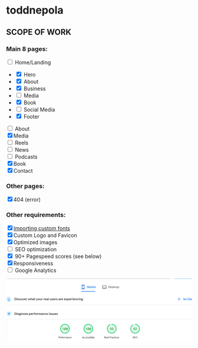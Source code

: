 # toddnepola

## SCOPE OF WORK

### Main 8 pages:

<input type="checkbox"> Home/Landing

- <input type="checkbox" checked> Hero
- <input type="checkbox" checked> About
- <input type="checkbox" checked> Business
- <input type="checkbox"> Media
- <input type="checkbox" checked> Book
- <input type="checkbox"> Social Media
- <input type="checkbox" checked> Footer

<input type="checkbox"> About  
<input type="checkbox" checked>Media  
<input type="checkbox"> Reels  
<input type="checkbox"> News  
<input type="checkbox"> Podcasts  
<input type="checkbox" checked>Book  
<input type="checkbox" checked>Contact

### Other pages:

<input type="checkbox" checked>404 (error)

### Other requirements:

<input type="checkbox" checked>[Importing custom fonts](https://nextjs.org/docs/app/building-your-application/optimizing/fonts)  
<input type="checkbox" checked>Custom Logo and Favicon  
<input type="checkbox" checked>Optimized images  
<input type="checkbox"> SEO optimization  
<input type="checkbox" checked> 90+ Pagespeed scores (see below)  
<input type="checkbox" checked>Responsiveness  
<input type="checkbox"> Google Analytics

![Mobile Pagespeed scores](image.png)
